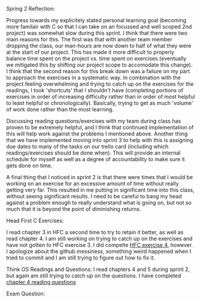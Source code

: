 Spring 2 Reflection:

Progress towards my explicitely stated personal learning goal (becoming more familair with C so that I can take on an focussed and well scoped 2nd project) was somewhat slow during this sprint. I think that there were two main reasons for this.  The first was that with another team member dropping the class, our man-hours are now down to half of what they were at the start of our project. This has made it more difficult to properly balance time spent on the project vs. time spent on exercises (eventually we mitigated this by shifting our project scope to accomodate this change). I think that the second reason for this break down was a failure on my part to approach the exercises in a systematic way. In combination with the project feeling overwhelming and trying to catch up on the exercises for the readings, I took 'shortcuts' that I shouldn't have (completing portions of exercises in order of increasing difficulty rather than in order of most helpful to least helpful or chronologically). Basically, trying to get as much 'volume' of work done rather than the most learning.

Discussing reading questions/exercises with my team during class has proven to be extremely helpful, and I think that continued implementation of this will help work against the problems I mentioned above. Another thing that we have implemented moving into sprint 3 to help with this is assigning due dates to many of the tasks on our trello card (including which readings/exercises should be done when). This will provide an internal schedule for myself as well as a degree of accountability to make sure it gets done on time.

A final thing that I noticed in sprint 2 is that there were times that I would be working on an exercise for an excessive amount of time without really getting very far. This resulted in me putting in significant time into this class, without seeing significant results. I need to be careful to bang my head against a problem enough to really understand what is going on, but not so much that it is beyond the point of diminishing returns.


Head First C Exercises:

I read chapter 3 in HFC a second time to try to retain it better, as well as read chapter 4. I am still working on trying to catch up on the exercises and have not gotten to HFC exercise 3.  I did compelte [HFC exercise 4](https://github.com/JosephLee19/ExercisesInC/tree/master/exercises/ex04/trout), however. I apologize about the github messiness, something weird happened when I tried to commit and I am still trying to figure out how to fix it.

Think OS Readings and Questions:
I read chapters 4 and 5 during sprint 2, but again am still trying to catch up on the questions.  I have completed [chapter 4 reading questions](https://github.com/JosephLee19/ExercisesInC/blob/master/reading_questions/thinkos.md)


Exam Question:

